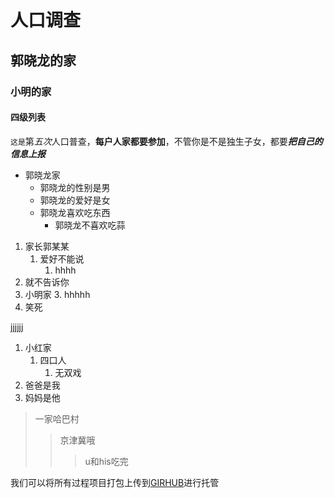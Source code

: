 # 人口调查
## 郭晓龙的家
### 小明的家
#### 四级列表

`这是`第*五次*人口普查，**每户人家都要参加**，不管你是不是独生子女，都要***把自己的信息上报***

* 郭晓龙家
	* 郭晓龙的性别是男
	* 郭晓龙的爱好是女
	* 郭晓龙喜欢吃东西
		* 郭晓龙不喜欢吃蒜


1. 家长郭某某
	1. 爱好不能说
		1. hhhh
2. 就不告诉你
3. 小明家
	3. hhhhh
4. 笑死

jjjjjj

1. 小红家
	1. 四口人
		1. 无双戏
2. 爸爸是我
3. 妈妈是他

> 一家哈巴村
>> 京津冀哦
>>> u和his吃完

我们可以将所有过程项目打包上传到[GIRHUB](https://github.com/gxl-dot?tab=respositoriies "GitHub 官方网站")进行托管

